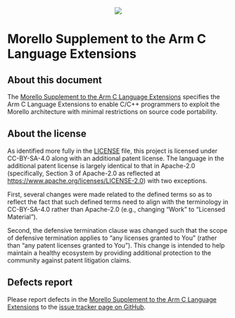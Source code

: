<!-- SPDX-FileCopyrightText: Copyright 2021 Arm Limited and/or its affiliates <open-source-office@arm.com> -->
<!-- CC-BY-SA-4.0 AND Apache-Patent-License -->
<!-- See LICENSE.md file for details -->
<div align="center">
   <img src="{{site.baseurl}}/assets/images/Arm_logo_blue_RGB.svg" />
</div>

# Morello Supplement to the Arm C Language Extensions

## About this document

The [Morello Supplement to the Arm C Language Extensions](morello.md)
specifies the Arm C Language Extensions to enable C/C++ programmers to
exploit the Morello architecture with minimal restrictions on source
code portability.

## About the license

As identified more fully in the [LICENSE](LICENSE.md) file, this project
is licensed under CC-BY-SA-4.0 along with an additional patent
license.  The language in the additional patent license is largely
identical to that in Apache-2.0 (specifically, Section 3 of Apache-2.0
as reflected at https://www.apache.org/licenses/LICENSE-2.0) with two
exceptions.

First, several changes were made related to the defined terms so as to
reflect the fact that such defined terms need to align with the
terminology in CC-BY-SA-4.0 rather than Apache-2.0 (e.g., changing
“Work” to “Licensed Material”).

Second, the defensive termination clause was changed such that the
scope of defensive termination applies to “any licenses granted to
You” (rather than “any patent licenses granted to You”).  This change
is intended to help maintain a healthy ecosystem by providing
additional protection to the community against patent litigation
claims.

## Defects report

Please report defects in the [Morello Supplement to the Arm C Language
Extensions](morello.md) to the [issue tracker page on
GitHub](https://github.com/ARM-software/acle/issues).
